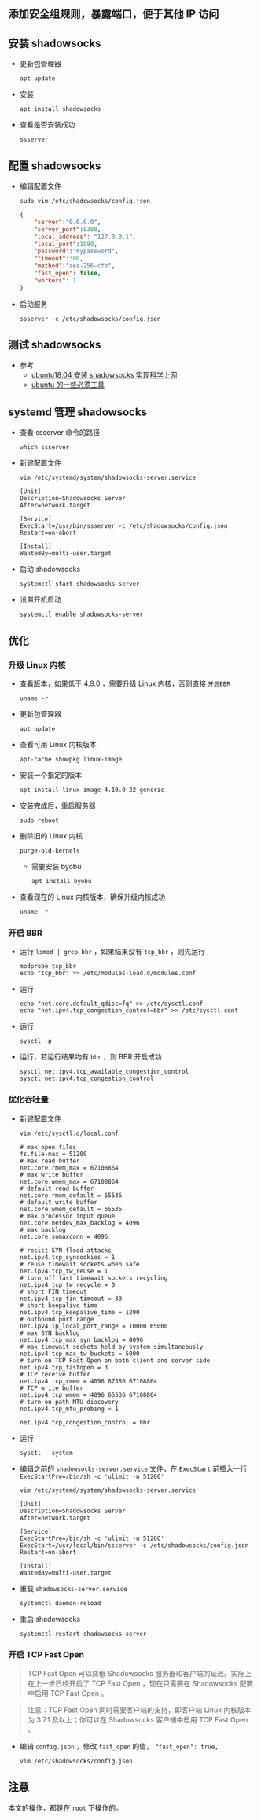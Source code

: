 ## 添加安全组规则，暴露端口，便于其他 IP 访问


## 安装 shadowsocks

- 更新包管理器

	``` dos?linenums
	apt update
	```

- 安装

	``` dos?linenums
	apt install shadowsocks
	```

- 查看是否安装成功

	``` dos?linenums
	ssserver
	```


## 配置 shadowsocks

- 编辑配置文件

	``` dos?linenums
	sudo vim /etc/shadowsocks/config.json
	```

	``` json
	{
		"server":"0.0.0.0",
		"server_port":8388,
		"local_address": "127.0.0.1",
		"local_port":1080,
		"password":"mypassword",
		"timeout":300,
		"method":"aes-256-cfb",
		"fast_open": false,
		"workers": 1
	}
	```

- 启动服务

	``` dos?linenums
	ssserver -c /etc/shadowsocks/config.json
	```


## 测试 shadowsocks

- 参考
	- [ubuntu18.04 安装 shadowsocks 实现科学上网](https://github.com/myArticle/StoryWriter/blob/master/ubuntu18.04%20%E5%AE%89%E8%A3%85%20shadowsocks%20%E5%AE%9E%E7%8E%B0%E7%A7%91%E5%AD%A6%E4%B8%8A%E7%BD%91.md)
	- [ubuntu 的一些必须工具](https://github.com/myArticle/StoryWriter/blob/master/ubuntu%20%E7%9A%84%E4%B8%80%E4%BA%9B%E5%BF%85%E9%A1%BB%E5%B7%A5%E5%85%B7.md)


## systemd 管理 shadowsocks

- 查看 ssserver 命令的路径

	``` dos?linenums
	which ssserver
	```
	
- 新建配置文件

	``` dos?linenums
	vim /etc/systemd/system/shadowsocks-server.service
	```

	``` dos?linenums
	[Unit]
	Description=Shadowsocks Server
	After=network.target

	[Service]
	ExecStart=/usr/bin/ssserver -c /etc/shadowsocks/config.json
	Restart=on-abort

	[Install]
	WantedBy=multi-user.target
	```

- 启动 shadowsocks

	``` dos?linenums
	systemctl start shadowsocks-server
	```

- 设置开机启动

	``` dos?linenums
	systemctl enable shadowsocks-server
	```


## 优化

### 升级 Linux 内核

- 查看版本，如果低于 4.9.0 ，需要升级 Linux 内核，否则直接 `开启BBR`

	``` dos?linenums
	uname -r
	```
	
- 更新包管理器

	``` dos?linenums
	apt update
	```

- 查看可用 Linux 内核版本

	``` dos?linenums
	apt-cache showpkg linux-image
	```
	
- 安装一个指定的版本

	``` dos?linenums
	apt install linux-image-4.10.0-22-generic
	```

- 安装完成后，重启服务器

	``` dos?linenums
	sudo reboot
	```
	
- 删除旧的 Linux 内核

	``` dos?linenums
	purge-old-kernels
	```
	
	- 需要安装 byobu

		``` dos?linenums
		apt install byobu
		```
		
- 查看现在的 Linux 内核版本，确保升级内核成功

	``` dos?linenums
	uname -r
	```
		
		
### 开启 BBR

- 运行 `lsmod | grep bbr` ，如果结果没有 `tcp_bbr` ，则先运行

	``` dos?linenums
	modprobe tcp_bbr
	echo "tcp_bbr" >> /etc/modules-load.d/modules.conf
	```
	
- 运行

	``` dos?linenums
	echo "net.core.default_qdisc=fq" >> /etc/sysctl.conf
	echo "net.ipv4.tcp_congestion_control=bbr" >> /etc/sysctl.conf
	```
	
- 运行

	``` dos?linenums
	sysctl -p
	```
	
- 运行，若运行结果均有 `bbr` ，则 BBR 开启成功

	``` dos?linenums
	sysctl net.ipv4.tcp_available_congestion_control
	sysctl net.ipv4.tcp_congestion_control
	```


### 优化吞吐量

- 新建配置文件

	``` dos?linenums
	vim /etc/sysctl.d/local.conf
	```

	``` dsconfig
	# max open files
	fs.file-max = 51200
	# max read buffer
	net.core.rmem_max = 67108864
	# max write buffer
	net.core.wmem_max = 67108864
	# default read buffer
	net.core.rmem_default = 65536
	# default write buffer
	net.core.wmem_default = 65536
	# max processor input queue
	net.core.netdev_max_backlog = 4096
	# max backlog
	net.core.somaxconn = 4096

	# resist SYN flood attacks
	net.ipv4.tcp_syncookies = 1
	# reuse timewait sockets when safe
	net.ipv4.tcp_tw_reuse = 1
	# turn off fast timewait sockets recycling
	net.ipv4.tcp_tw_recycle = 0
	# short FIN timeout
	net.ipv4.tcp_fin_timeout = 30
	# short keepalive time
	net.ipv4.tcp_keepalive_time = 1200
	# outbound port range
	net.ipv4.ip_local_port_range = 10000 65000
	# max SYN backlog
	net.ipv4.tcp_max_syn_backlog = 4096
	# max timewait sockets held by system simultaneously
	net.ipv4.tcp_max_tw_buckets = 5000
	# turn on TCP Fast Open on both client and server side
	net.ipv4.tcp_fastopen = 3
	# TCP receive buffer
	net.ipv4.tcp_rmem = 4096 87380 67108864
	# TCP write buffer
	net.ipv4.tcp_wmem = 4096 65536 67108864
	# turn on path MTU discovery
	net.ipv4.tcp_mtu_probing = 1

	net.ipv4.tcp_congestion_control = bbr
	```

- 运行

	``` dos?linenums
	sysctl --system
	```
	
- 编辑之前的 `shadowsocks-server.service` 文件，在 `ExecStart` 前插入一行 `ExecStartPre=/bin/sh -c 'ulimit -n 51200'`

	``` dos?linenums
	vim /etc/systemd/system/shadowsocks-server.service
	```
	
	``` dos?linenums
	[Unit]
	Description=Shadowsocks Server
	After=network.target

	[Service]
	ExecStartPre=/bin/sh -c 'ulimit -n 51200'
	ExecStart=/usr/local/bin/ssserver -c /etc/shadowsocks/config.json
	Restart=on-abort

	[Install]
	WantedBy=multi-user.target
	```
	
- 重载 `shadowsocks-server.service`

	``` dos?linenums
	systemctl daemon-reload
	```
	
- 重启 shadowsocks

	``` dos?linenums
	systemctl restart shadowsocks-server
	```
	
	
### 开启 TCP Fast Open

>TCP Fast Open 可以降低 Shadowsocks 服务器和客户端的延迟。实际上在上一步已经开启了 TCP Fast Open ，现在只需要在 Shadowsocks 配置中启用 TCP Fast Open 。

>注意：TCP Fast Open 同时需要客户端的支持，即客户端 Linux 内核版本为 3.7.1 及以上；你可以在 Shadowsocks 客户端中启用 TCP Fast Open 。

- 编辑 `config.json` ，修改 `fast_open` 的值， `"fast_open": true,`

	``` dos?linenums
	vim /etc/shadowsocks/config.json
	```
	
	
## 注意

本文的操作，都是在 `root` 下操作的。